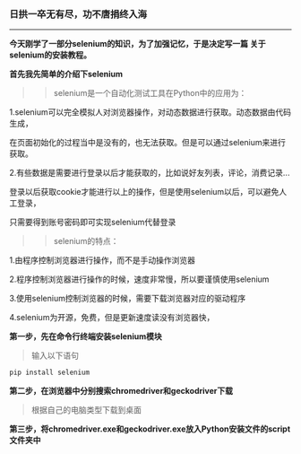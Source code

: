 ### 日拱一卒无有尽，功不唐捐终入海

---
**今天刚学了一部分selenium的知识，为了加强记忆，于是决定写一篇
关于selenium的安装教程。**

**首先我先简单的介绍下selenium**

>>selenium是一个自动化测试工具在Python中的应用为：

1.selenium可以完全模拟人对浏览器操作，对动态数据进行获取。动态数据由代码生成，

在页面初始化的过程当中是没有的，也无法获取。但是可以通过selenium来进行获取。

2.有些数据是需要进行登录以后才能获取的，比如说好友列表，评论，消费记录...

登录以后获取cookie才能进行以上的操作，但是使用selenium以后，可以避免人工登录，

只需要得到账号密码即可实现selenium代替登录

>>selenium的特点：

1.由程序控制浏览器进行操作，而不是手动操作浏览器

2.程序控制浏览器进行操作的时候，速度非常慢，所以要谨慎使用selenium

3.使用selenium控制浏览器的时候，需要下载浏览器对应的驱动程序

4.selenium为开源，免费，但是更新速度读没有浏览器快，

**第一步，先在命令行终端安装selenium模块**

>输入以下语句
```javascript
pip install selenium
```

**第二步，在浏览器中分别搜索chromedriver和geckodriver下载**

>根据自己的电脑类型下载到桌面

**第三步，将chromedriver.exe和geckodriver.exe放入Python安装文件的script文件夹中**
